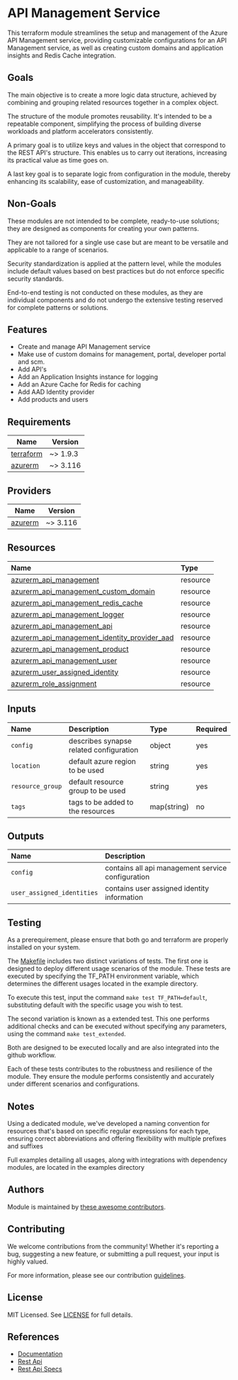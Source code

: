 # API Management Service

This terraform module streamlines the setup and management of the Azure API Management service, providing customizable configurations for an API Management service, as well as creating custom domains and application insights and Redis Cache integration.

## Goals

The main objective is to create a more logic data structure, achieved by combining and grouping related resources together in a complex object.

The structure of the module promotes reusability. It's intended to be a repeatable component, simplifying the process of building diverse workloads and platform accelerators consistently.

A primary goal is to utilize keys and values in the object that correspond to the REST API's structure. This enables us to carry out iterations, increasing its practical value as time goes on.

A last key goal is to separate logic from configuration in the module, thereby enhancing its scalability, ease of customization, and manageability.

## Non-Goals

These modules are not intended to be complete, ready-to-use solutions; they are designed as components for creating your own patterns.

They are not tailored for a single use case but are meant to be versatile and applicable to a range of scenarios.

Security standardization is applied at the pattern level, while the modules include default values based on best practices but do not enforce specific security standards.

End-to-end testing is not conducted on these modules, as they are individual components and do not undergo the extensive testing reserved for complete patterns or solutions.

## Features

- Create and manage API Management service
- Make use of custom domains for management, portal, developer portal and scm.
- Add API's
- Add an Application Insights instance for logging
- Add an Azure Cache for Redis for caching
- Add AAD Identity provider
- Add products and users

## Requirements

| Name | Version |
|------|---------|
| <a name="requirement_terraform"></a> [terraform](#requirement\_terraform) | ~> 1.9.3 |
| <a name="requirement_azurerm"></a> [azurerm](#requirement\_azurerm) | ~> 3.116 |

## Providers

| Name | Version |
|------|---------|
| <a name="provider_azurerm"></a> [azurerm](#provider\_azurerm) | ~> 3.116 |

## Resources

| Name | Type |
| :-- | :-- |
| [azurerm_api_management](https://registry.terraform.io/providers/hashicorp/azurerm/latest/docs/resources/azurerm_api_management) | resource |
| [azurerm_api_management_custom_domain](https://registry.terraform.io/providers/hashicorp/azurerm/latest/docs/resources/azurerm_api_management_custom_domain) | resource |
| [azurerm_api_management_redis_cache](https://registry.terraform.io/providers/hashicorp/azurerm/latest/docs/resources/azurerm_api_management_redis_cache) | resource |
| [azurerm_api_management_logger](https://registry.terraform.io/providers/hashicorp/azurerm/latest/docs/resources/azurerm_api_management_logger) | resource |
| [azurerm_api_management_api](https://registry.terraform.io/providers/hashicorp/azurerm/latest/docs/resources/azurerm_api_management_api) | resource |
| [azurerm_api_management_identity_provider_aad](https://registry.terraform.io/providers/hashicorp/azurerm/latest/docs/resources/azurerm_api_management_identity_provider_aad) | resource |
| [azurerm_api_management_product](https://registry.terraform.io/providers/hashicorp/azurerm/latest/docs/resources/azurerm_api_management_product) | resource |
| [azurerm_api_management_user](https://registry.terraform.io/providers/hashicorp/azurerm/latest/docs/resources/azurerm_api_management_user) | resource |
| [azurerm_user_assigned_identity](https://registry.terraform.io/providers/hashicorp/azurerm/latest/docs/resources/user_assigned_identity) | resource |
| [azurerm_role_assignment](https://registry.terraform.io/providers/hashicorp/azurerm/latest/docs/resources/azurerm_role_assignment) | resource |

## Inputs

| Name | Description | Type | Required |
| :-- | :-- | :-- | :-- |
| `config` | describes synapse related configuration | object | yes |
| `location` | default azure region to be used  | string | yes |
| `resource_group` | default resource group to be used | string | yes |
| `tags` | tags to be added to the resources | map(string) | no |

## Outputs

| Name | Description |
| :-- | :-- |
| `config` | contains all api management service configuration |
| `user_assigned_identities` | contains user assigned identity information |

## Testing

As a prerequirement, please ensure that both go and terraform are properly installed on your system.

The [Makefile](Makefile) includes two distinct variations of tests. The first one is designed to deploy different usage scenarios of the module. These tests are executed by specifying the TF_PATH environment variable, which determines the different usages located in the example directory.

To execute this test, input the command ```make test TF_PATH=default```, substituting default with the specific usage you wish to test.

The second variation is known as a extended test. This one performs additional checks and can be executed without specifying any parameters, using the command ```make test_extended```.

Both are designed to be executed locally and are also integrated into the github workflow.

Each of these tests contributes to the robustness and resilience of the module. They ensure the module performs consistently and accurately under different scenarios and configurations.

## Notes

Using a dedicated module, we've developed a naming convention for resources that's based on specific regular expressions for each type, ensuring correct abbreviations and offering flexibility with multiple prefixes and suffixes

Full examples detailing all usages, along with integrations with dependency modules, are located in the examples directory

## Authors

Module is maintained by [these awesome contributors](https://github.com/cloudnationhq/terraform-azure-apim/graphs/contributors).

## Contributing

We welcome contributions from the community! Whether it's reporting a bug, suggesting a new feature, or submitting a pull request, your input is highly valued.

For more information, please see our contribution [guidelines](./CONTRIBUTING.md).

## License

MIT Licensed. See [LICENSE](https://github.com/cloudnationhq/terraform-azure-apim/blob/main/LICENSE) for full details.

## References

- [Documentation](https://learn.microsoft.com/en-us/azure/api-management/)
- [Rest Api](https://learn.microsoft.com/en-us/rest/api/apimanagement/operation-groups?view=rest-apimanagement-2024-05-01)
- [Rest Api Specs](https://github.com/Azure/azure-rest-api-specs/tree/main/specification/apimanagement)
